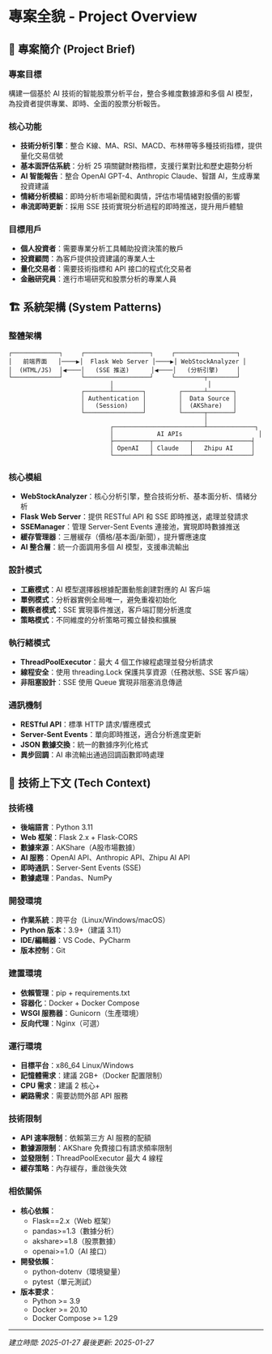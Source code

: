 # 專案全貌 - Project Overview

## 🎯 專案簡介 (Project Brief)

### 專案目標
構建一個基於 AI 技術的智能股票分析平台，整合多維度數據源和多個 AI 模型，為投資者提供專業、即時、全面的股票分析報告。

### 核心功能
- **技術分析引擎**：整合 K線、MA、RSI、MACD、布林帶等多種技術指標，提供量化交易信號
- **基本面評估系統**：分析 25 項關鍵財務指標，支援行業對比和歷史趨勢分析
- **AI 智能報告**：整合 OpenAI GPT-4、Anthropic Claude、智譜 AI，生成專業投資建議
- **情緒分析模組**：即時分析市場新聞和輿情，評估市場情緒對股價的影響
- **串流即時更新**：採用 SSE 技術實現分析過程的即時推送，提升用戶體驗

### 目標用戶
- **個人投資者**：需要專業分析工具輔助投資決策的散戶
- **投資顧問**：為客戶提供投資建議的專業人士
- **量化交易者**：需要技術指標和 API 接口的程式化交易者
- **金融研究員**：進行市場研究和股票分析的專業人員

## 🏗️ 系統架構 (System Patterns)

### 整體架構
```
┌─────────────┐     ┌──────────────────┐     ┌─────────────────┐
│   前端界面   │────▶│  Flask Web Server │────▶│ WebStockAnalyzer │
│  (HTML/JS)  │◀────│   (SSE 推送)      │◀────│   (分析引擎)     │
└─────────────┘     └──────────────────┘     └────────┬────────┘
                            │                          │
                    ┌───────┴────────┐         ┌──────┴───────┐
                    │ Authentication │         │  Data Source │
                    │   (Session)    │         │  (AKShare)   │
                    └────────────────┘         └──────┬───────┘
                                                      │
                            ┌─────────────────────────┴─────────────┐
                            │            AI APIs                     │
                            ├──────────┬──────────┬────────────────┤
                            │ OpenAI   │ Claude   │   Zhipu AI     │
                            └──────────┴──────────┴────────────────┘
```

### 核心模組
- **WebStockAnalyzer**：核心分析引擎，整合技術分析、基本面分析、情緒分析
- **Flask Web Server**：提供 RESTful API 和 SSE 即時推送，處理並發請求
- **SSEManager**：管理 Server-Sent Events 連接池，實現即時數據推送
- **緩存管理器**：三層緩存（價格/基本面/新聞），提升響應速度
- **AI 整合層**：統一介面調用多個 AI 模型，支援串流輸出

### 設計模式
- **工廠模式**：AI 模型選擇器根據配置動態創建對應的 AI 客戶端
- **單例模式**：分析器實例全局唯一，避免重複初始化
- **觀察者模式**：SSE 實現事件推送，客戶端訂閱分析進度
- **策略模式**：不同維度的分析策略可獨立替換和擴展

### 執行緒模式
- **ThreadPoolExecutor**：最大 4 個工作線程處理並發分析請求
- **線程安全**：使用 threading.Lock 保護共享資源（任務狀態、SSE 客戶端）
- **非阻塞設計**：SSE 使用 Queue 實現非阻塞消息傳遞

### 通訊機制
- **RESTful API**：標準 HTTP 請求/響應模式
- **Server-Sent Events**：單向即時推送，適合分析進度更新
- **JSON 數據交換**：統一的數據序列化格式
- **異步回調**：AI 串流輸出通過回調函數即時處理

## 🔧 技術上下文 (Tech Context)

### 技術棧
- **後端語言**：Python 3.11
- **Web 框架**：Flask 2.x + Flask-CORS
- **數據來源**：AKShare（A股市場數據）
- **AI 服務**：OpenAI API、Anthropic API、Zhipu AI API
- **即時通訊**：Server-Sent Events (SSE)
- **數據處理**：Pandas、NumPy

### 開發環境
- **作業系統**：跨平台（Linux/Windows/macOS）
- **Python 版本**：3.9+（建議 3.11）
- **IDE/編輯器**：VS Code、PyCharm
- **版本控制**：Git

### 建置環境
- **依賴管理**：pip + requirements.txt
- **容器化**：Docker + Docker Compose
- **WSGI 服務器**：Gunicorn（生產環境）
- **反向代理**：Nginx（可選）

### 運行環境
- **目標平台**：x86_64 Linux/Windows
- **記憶體需求**：建議 2GB+（Docker 配置限制）
- **CPU 需求**：建議 2 核心+
- **網路需求**：需要訪問外部 API 服務

### 技術限制
- **API 速率限制**：依賴第三方 AI 服務的配額
- **數據源限制**：AKShare 免費接口有請求頻率限制
- **並發限制**：ThreadPoolExecutor 最大 4 線程
- **緩存策略**：內存緩存，重啟後失效

### 相依關係
- **核心依賴**：
  - Flask==2.x（Web 框架）
  - pandas>=1.3（數據分析）
  - akshare>=1.8（股票數據）
  - openai>=1.0（AI 接口）
- **開發依賴**：
  - python-dotenv（環境變量）
  - pytest（單元測試）
- **版本要求**：
  - Python >= 3.9
  - Docker >= 20.10
  - Docker Compose >= 1.29

---
*建立時間: 2025-01-27*
*最後更新: 2025-01-27*
